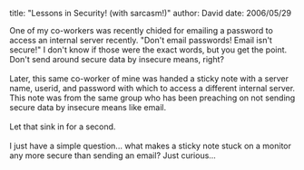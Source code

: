 
title: "Lessons in Security!  (with sarcasm!)"
author: David
date: 2006/05/29

One of my co-workers was recently chided for emailing a password to access an internal server recently. "Don't email passwords! Email isn't secure!" I don't know if those were the exact words, but you get the point. Don't send around secure data by insecure means, right?<br /><br />Later, this same co-worker of mine was handed a sticky note with a server name, userid, and password with which to access a different internal server. This note was from the same group who has been preaching on not sending secure data by insecure means like email.<br /><br />Let that sink in for a second.<br /><br />I just have a simple question... what makes a sticky note stuck on a monitor any more secure than sending an email? Just curious...<br />
